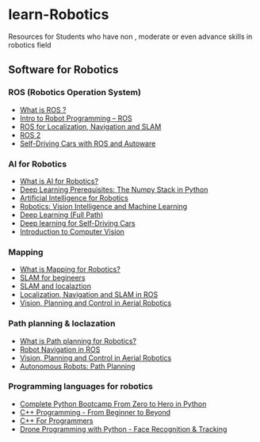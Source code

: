 # learn-Robotics
Resources  for Students who have non , moderate  or even advance skills in robotics field

## Software for Robotics

 ### ROS (Robotics Operation System)
   - [What is ROS ?](https://www.theconstructsim.com/what-is-ros/) 
   - [Intro to Robot Programming – ROS](https://www.theconstructsim.com/intro-to-robot-programming-ros-learning-path/)
   - [ROS for Localization, Navigation and SLAM](https://www.udemy.com/course/ros-navigation/)
   - [ROS 2](https://www.udemy.com/course/ros2-how-to/)
   - [Self-Driving Cars
with ROS and Autoware](https://www.apex.ai/autoware-course)
  
  ### AI for Robotics
  
   - [What is AI for Robotics?](https://youtu.be/kWmX3pd1f10) 
   - [Deep Learning Prerequisites: The Numpy Stack in Python](https://www.udemy.com/course/deep-learning-prerequisites-the-numpy-stack-in-python/) 
   - [Artificial Intelligence for Robotics](https://www.udacity.com/course/artificial-intelligence-for-robotics--cs373)
   - [Robotics: Vision Intelligence and Machine Learning
](https://www.edx.org/course/robotics-vision-intelligence-and-machine-learning)
   - [Deep Learning (Full Path)](https://mithi.github.io/deep-blueberry/)
   - [ Deep learning for Self-Driving Cars](http://selfdrivingcars.mit.edu/)
   - [Introduction to Computer Vision](https://www.udacity.com/course/introduction-to-computer-vision--ud810)

 ### Mapping
  
   - [What is Mapping for Robotics?](https://youtu.be/wVsfCnyt5jA) 
   - [SLAM for begineers](https://www.youtube.com/watch?v=B2qzYCeT9oQ&list=PLpUPoM7Rgzi_7YWn14Va2FODh7LzADBSm) 
   - [SLAM and localaztion](https://www.youtube.com/watch?v=V9qQc5X7O0k&list=PLgnQpQtFTOGQECnBvZSV61oxTrkPut-nc)
   - [Localization, Navigation and SLAM  in ROS 
](https://www.udemy.com/course/ros-navigation/)
   - [Vision, Planning and Control in Aerial Robotics](https://cmsc828t.github.io/)

  ### Path planning & loclazation
   - [What is Path planning for Robotics?](https://www.youtube.com/watch?v=Yse_YDpmsBM) 
   - [Robot Navigation in ROS
](https://www.theconstructsim.com/robot-navigation-learning-path/) 
   - [Vision, Planning and Control in Aerial Robotics](https://cmsc828t.github.io/)
   - [Autonomous Robots: Path Planning
](https://www.udemy.com/course/autonomous-robots-path-planning/?src=sac&kw=robot+path)

   ### Programming languages for robotics
   - [Complete Python Bootcamp From Zero to Hero in Python](https://www.udemy.com/course/complete-python-bootcamp/) 
   - [C++ Programming - From Beginner to Beyond
](https://www.udemy.com/course/beginning-c-plus-plus-programming/) 
   - [C++ For Programmers
](https://cmsc828t.github.io/)
   - [Drone Programming with Python - Face Recognition & Tracking
](https://www.udemy.com/course/drone-programming-with-python-face-recognition-tracking/?src=sac&kw=face+recognition+dr)

